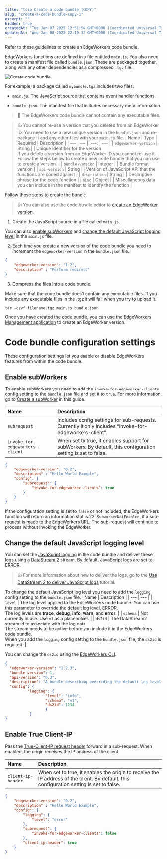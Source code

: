 ```yaml
---
title: "tcip Create a code bundle (COPY)"
slug: "create-a-code-bundle-copy-1"
excerpt: ""
hidden: true
createdAt: "Tue Jan 07 2025 12:51:56 GMT+0000 (Coordinated Universal Time)"
updatedAt: "Wed Jan 08 2025 22:19:32 GMT+0000 (Coordinated Universal Time)"
---
```

Refer to these guidelines to create an EdgeWorkers code bundle.

EdgeWorkers functions are defined in a file entitled `main.js`. You also need to create a manifest file called `bundle.json`. These are packaged together, along with any other dependencies as a compressed `.tgz` file.

 <Frame>
  <img src="https://techdocs.akamai.com/edgeworkers/img/create-code-bundle-v1.png" alt="Create code bundle"/>
</Frame>

For example, a package called `mybundle.tgz` includes two files:

- `main.js`. The JavaScript source that contains event handler functions.

- `bundle.json`. The manifest file that includes necessary meta information.

> 📘 The EdgeWorkers code bundle cannot contain any executable files.

> 👍 You cannot re-use a version that you deleted from an EdgeWorker ID. You need to use a new unique version in the `bundle.json` and re-package it and any other files with your `main.js` file.
| Name | Type | Required | Description |
| --- | --- | :---: | --- |
| `edgeworker-version` | String | <Markdown src="../../snippets/CHAR_CHECK.mdx" /> | Unique identifier for the version<br/>If you delete a version from an EdgeWorker ID you cannot re-use it. Follow the steps below to create a new code bundle that you can use to create a version. |
| `bundle-version` | Integer | <Markdown src="../../snippets/CHAR_CROSS.mdx" /> | Bundle format version |
| `api-version` | String | <Markdown src="../../snippets/CHAR_CROSS.mdx" /> | Version of JavaScript API that the functions are coded against |
| `description` | String | <Markdown src="../../snippets/CHAR_CROSS.mdx" /> | Descriptive phrase for the code function |
| `misc` | Object | <Markdown src="../../snippets/CHAR_CROSS.mdx" /> | Miscellaneous data you can include in the manifest to identify the function |


Follow these steps to create the bundle.

> 👍 You can also use the code bundle editor to [create an EdgeWorker version](manage-edgeworkers.md#create-an-edgeworker-version).

1. Create the JavaScript source in a file called `main.js`.

You can also [enable subWorkers](create-a-code-bundle-copy.md#enable-subworkers)  and [change the default JavaScript logging level](create-a-code-bundle-copy.md#change-the-default-javascript-logging-level) in the `main.js` file.

2. Each time you create a new version of the code bundle you need to increment the `edgeworker-version` in the `bundle.json`  file. 

```json
{
    "edgeworker-version": "1.2",
    "description" : "Perform redirect"
}
```

3. Compress the files into a code bundle.

Make sure that the code bundle does't contain any executable files. If you include any executable files in the .tgz it will fail when you try to upload it.

```
tar -czvf filename.tgz main.js bundle.json
```

Once you have created the code bundle, you can use the [EdgeWorkers Management application](manage-edgeworkers.md) to create an EdgeWorker version.

# Code bundle configuration settings

These configuration settings let you enable or disable EdgeWorkers features from within the code bundle.

## Enable subWorkers

To enable subWorkers you need to add the `invoke-for-edgeworker-clients` config setting to the `bundle.json` file and set it to  `true`. For more information, go to [Create a subWorker](create-a-subworker.md) in this guide.

| Name                            | Description                                                                                                  |
| :------------------------------ | :----------------------------------------------------------------------------------------------------------- |
| `subrequest`                    | Includes config settings for sub-requests. Currently it only includes  “invoke-for-edgeworkers-client”.      |
| `invoke-for-edgeworkers-client` | When set to true, it enables support for subWorkers. By default, this configuration setting is set to false. |

```json
{  
    "edgeworker-version": "0.2",  
    "description" : "Hello World Example",
    "config": {  
        "subrequest": {  
            "invoke-for-edgeworker-clients": true  
        }  
    }  
}
```

If the configuration setting is set to `false` or not included, the EdgeWorkers function will return an information status 22, `SubworkerNotEnabled`, if a sub-request is made to the EdgeWorkers URL. The sub-request will continue to process without invoking the EdgeWorker.

## Change the default JavaScript logging level

You can set the [JavaScript logging](enable-javascript-logging.md) in the code bundle and deliver these logs using a [DataStream 2](https://techdocs.akamai.com/datastream2/docs/welcome-datastream2)  stream. By default, JavaScript logs are set to ERROR.

> 👍 For more information about how to deliver the logs, go to the [Use DataStream 2 to deliver JavaScript logs](ds2-javascript-logging.md) tutorial.

To change the default JavaScript log level you need to add the `logging` config setting to the `bundle.json` file.
| Name | Description |
| --- | --- |
| `level` | The log level applied to the EdgeWorkers code bundle. You can use this parameter to override the default log level, ERROR.<br/>The log levels are **trace**, **debug**, **info**, **warn**, and **error**. |
| `schema` | Not currently in use. Use `v1` as a placeholder. |
| `ds2id` | The DataStream2 stream id to associate with the log data.<br/>The stream needs to be active before you include it in the EdgeWorkers code bundle.<br/>When you add the `logging` config setting to the `bundle.json` file, the `ds2id` is required. |


You can change the `ds2id` using the [EdgeWorkers CLI](https://github.com/akamai/cli-edgeworkers).

```json
{
  "edgeworker-version": "1.2.3",
  "bundle-version": 1,
  "api-version": "0.3",
  "description": "A bundle describing overriding the default log level.",
  "config": {
          "logging": {
                  "level": "info",
                  "schema": "v1",
                  "ds2id": 1234
                  }
           }
}
```

## Enable True Client-IP

Pass the [True-Client-IP request header](request-object.md#clientip) forward in a sub-request. When enabled, the origin receives the IP address of the client.

| Name               | Description                                                                                                                              |
| :----------------- | :--------------------------------------------------------------------------------------------------------------------------------------- |
| `client-ip-header` | When set to true, it enables the origin to receive the IP address of the client. By default, this configuration setting is set to false. |

```json
{
    "edgeworker-version": "0.2",
    "description" : "Hello World Example",
    "config": {
        "logging": {
            "level": "error"
        },
        "subrequest": {
            "invoke-for-edgeworker-clients": false
        },
        "client-ip-header": true
    }
}
```
